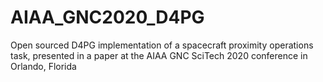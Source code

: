 # AIAA_GNC2020_D4PG
Open sourced D4PG implementation of a spacecraft proximity operations task, presented in a paper at the AIAA GNC SciTech 2020 conference in Orlando, Florida
